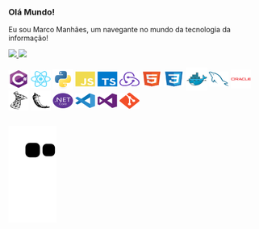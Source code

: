 ### Olá Mundo! ###
 
Eu sou Marco Manhães, um navegante no mundo da tecnologia da informação!

<div style="display: inline_block" >
  <a href="https://github.com/marcomanhaes">
    <img height="150em" src="https://github-readme-stats.vercel.app/api?username=marcomanhaes&count_private=true&include_all_commits=true&show_icons=true&theme=tokyonight&hide_border=false&show_owner=true"/>
 <img height="150em" src="https://github-readme-stats.vercel.app/api/top-langs/?username=marcomanhaes&theme=tokyonight&hide_border=false&&layout=compact"/>   
  </a>
</div>

<div style="display: inline_block"><br>
 <img align="center" title="C#" alt="C#" height="36" width="40" src="https://raw.githubusercontent.com/devicons/devicon/master/icons/csharp/csharp-original.svg">
 <img align="center" title="React"alt="React" height="36" width="40" src="https://raw.githubusercontent.com/devicons/devicon/master/icons/react/react-original.svg">
 <img align="center" title="Python" alt="Python" height="40" width="40" src="https://raw.githubusercontent.com/devicons/devicon/master/icons/python/python-original.svg">
 <img align="center" title="JavaScript" alt="JavaScript" height="30" width="40" src="https://raw.githubusercontent.com/devicons/devicon/master/icons/javascript/javascript-plain.svg">
 <img align="center" title="TypeScript" alt="TypeScript" height="30" width="40" src="https://raw.githubusercontent.com/devicons/devicon/master/icons/typescript/typescript-plain.svg">
 <img align="center" title="Redux" alt="Redux" height="30" width="40" src="https://raw.githubusercontent.com/devicons/devicon/master/icons/redux/redux-original.svg">
 <img align="center" title="HTML5" alt="HTML5" height="30" width="40" src="https://raw.githubusercontent.com/devicons/devicon/master/icons/html5/html5-original.svg">
 <img align="center" title="CSS3" alt="CSS3" height="30" width="40" src="https://raw.githubusercontent.com/devicons/devicon/master/icons/css3/css3-original.svg">
 <img align="center" title="Docker" alt="Docker" height="46" width="42" src="https://raw.githubusercontent.com/devicons/devicon/master/icons/docker/docker-original.svg">
 <img align="center" title="Mysql" alt="Mysql" height="30" width="40" src="https://raw.githubusercontent.com/devicons/devicon/master/icons/mysql/mysql-original.svg">
 <img align="center" title="Oracle" alt="Oracle" height="38" width="40" src="https://raw.githubusercontent.com/devicons/devicon/master/icons/oracle/oracle-original.svg">
 <img align="center" title="SqlServer" alt="SqlServer" height="40" width="40" src="https://raw.githubusercontent.com/devicons/devicon/master/icons/microsoftsqlserver/microsoftsqlserver-plain.svg">
 <img align="center" title="Flask" alt="Flask" height="40" width="40" src="https://raw.githubusercontent.com/devicons/devicon/master/icons/flask/flask-original.svg">
<!-- <img align="center" alt="nodejs" height="30" width="40" src="https://cdn.worldvectorlogo.com/logos/nodejs-icon.svg">-->
 <img align="center" title=".NetCore" alt=".NetCore" height="30" width="40" src="https://raw.githubusercontent.com/devicons/devicon/master/icons/dotnetcore/dotnetcore-original.svg">
 <img align="center" title="VsCode" alt="VsCode" height="30" width="40" src="https://raw.githubusercontent.com/devicons/devicon/master/icons/vscode/vscode-original.svg">
 <img align="center" title="VisualStudio" alt="VisualStudio" height="30" width="40" src="https://raw.githubusercontent.com/devicons/devicon/master/icons/visualstudio/visualstudio-plain.svg">
 <img align="center" title="git" alt="git" height="32" width="40" src="https://raw.githubusercontent.com/devicons/devicon/master/icons/git/git-original.svg">
 
 </div>
 

  ##
 
<div> 
 
  ![Snake animation](https://github.com/rafaballerini/rafaballerini/blob/output/github-contribution-grid-snake.svg)

</div>

